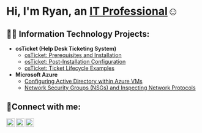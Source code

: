 <h1>Hi, I'm Ryan, an <a href="https://linkedin.com/in/RyanDillie">IT Professional</a>☺</h1>

<h2>👨‍💻 Information Technology Projects:</h2>

- <b>osTicket (Help Desk Ticketing System)</b>
  - [osTicket: Prerequisites and Installation](https://github.com/RyanDillie/osticket-prereqs)
  - [osTicket: Post-Installation Configuration](https://github.com/ryandilliecc/post-install-config)
  - [osTicket: Ticket Lifecycle Examples](https://github.com/ryandilliecc/ticket-lifecycle)
- <b>Microsoft Azure</b>
  - [Configuring Active Directory within Azure VMs](https://github.com/RyanDilliecc/configure-ad)
  - [Network Security Groups (NSGs) and Inspecting Network Protocols](https://github.com/ryandilliecc/azure-network-protocols)

<h2>🤳Connect with me:</h2>

[<img align="left" alt="Ryan | Twitter" width="22px" src="https://cdn.jsdelivr.net/npm/simple-icons@v3/icons/twitter.svg" />][twitter]
[<img align="left" alt="Ryan | LinkedIn" width="22px" src="https://cdn.jsdelivr.net/npm/simple-icons@v3/icons/linkedin.svg" />][linkedin]
[<img align="left" alt="Ryan | Instagram" width="22px" src="https://cdn.jsdelivr.net/npm/simple-icons@v3/icons/instagram.svg" />][instagram]

[twitter]: https://twitter.com/ryan_dillie
[instagram]: https://www.instagram.com/Ryan
[linkedin]: https://www.linkedin.com/in/ryan-dillie-969a8b298/
